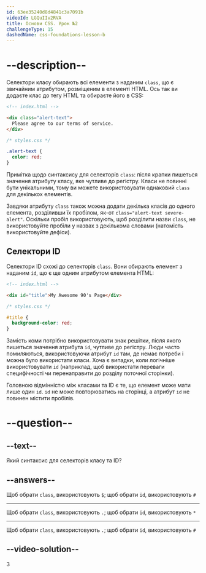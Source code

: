 ```yaml
---
id: 63ee35240d8d4841c3a7091b
videoId: LGQuIIv2RVA
title: Основи CSS. Урок №2
challengeType: 15
dashedName: css-foundations-lesson-b
---
```


# --description--

Селектори класу обирають всі елементи з наданим `class`, що є звичайним атрибутом, розміщеним в елементі HTML. Ось так ви додаєте клас до тегу HTML та обираєте його в CSS:

```html
<!-- index.html -->

<div class="alert-text">
  Please agree to our terms of service.
</div>
```

```css
/* styles.css */

.alert-text {
  color: red;
}
```

Примітка щодо синтаксису для селекторів `class`: після крапки пишеться значення атрибуту класу, яке чутливе до регістру. Класи не повинні бути унікальними, тому ви можете використовувати однаковий `class` для декількох елементів.

Завдяки атрибуту `class` також можна додати декілька класів до одного елемента, розділивши їх пробілом, як-от `class="alert-text severe-alert"`. Оскільки пробіл використовують, щоб розділити назви `class`, не використовуйте пробіли у назвах з декількома словами (натомість використовуйте дефіси).

## Селектори ID
Селектори ID схожі до селекторів `class`. Вони обирають елемент з наданим `id`, що є ще одним атрибутом елемента HTML:

```html
<!-- index.html -->

<div id="title">My Awesome 90's Page</div>
```

```css
/* styles.css */

#title {
  background-color: red;
}
```

Замість коми потрібно використовувати знак решітки, після якого пишеться значення атрибута `id`, чутливе до регістру. Люди часто помиляються, використовуючи атрибут `id` там, де немає потреби і можна було використати класи. Хоча є випадки, коли логічніше використовувати `id` (наприклад, щоб використати переваги специфічності чи перенаправити до розділу поточної сторінки).

Головною відмінністю між класами та ID є те, що елемент може мати лише один `id`. `id` не може повторюватись на сторінці, а атрибут `id` не повинен містити пробілів.

# --question--

## --text--

Який синтаксис для селекторів класу та ID?

## --answers--

Щоб обрати `class`, використовують `$`; щоб обрати `id`, використовують `#`

---

Щоб обрати `class`, використовують `.`; щоб обрати `id`, використовують `*`

---

Щоб обрати `class`, використовують `.`; щоб обрати `id`, використовують `#`


## --video-solution--

3

